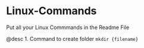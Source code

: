 # Linux-Commands

Put all your Linux Commmands in the Readme File


@desc 1. Command to create folder
```mkdir {filename}```
